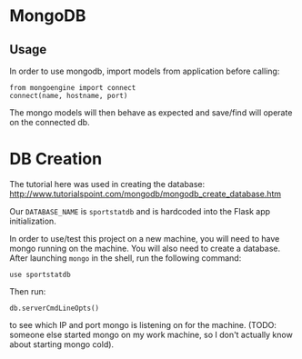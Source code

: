 
# MongoDB

## Usage

In order to use mongodb, import models from application before calling:

    from mongoengine import connect
    connect(name, hostname, port)

The mongo models will then behave as expected and save/find will operate on the connected db.


# DB Creation

The tutorial here was used in creating the database:
http://www.tutorialspoint.com/mongodb/mongodb_create_database.htm

Our `DATABASE_NAME` is `sportstatdb` and is hardcoded into the Flask app initialization.

In order to use/test this project on a new machine, you will need to have mongo running on the machine.
You will also need to create a database.
After launching `mongo` in the shell, run the following command:

    use sportstatdb

Then run:

    db.serverCmdLineOpts()

to see which IP and port mongo is listening on for the machine.
(TODO: someone else started mongo on my work machine, so I don't actually know about starting mongo cold).

